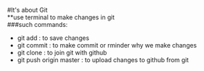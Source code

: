 #It's about Git
<br/>
**use terminal to make changes in git
<br/>
###such commands:
* git add : to save changes 
* git commit : to make commit or rminder why we make changes
* git clone : to join git with github
* git push origin master : to upload changes to github from git


<br/>
